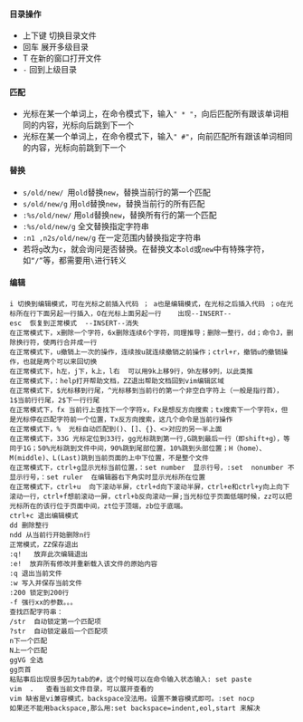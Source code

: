 #### 目录操作

* 上下键  切换目录文件
* 回车 展开多级目录
* T 在新的窗口打开文件
* `-` 回到上级目录

#### 匹配

* 光标在某一个单词上，在命令模式下，输入`" * "`，向后匹配所有跟该单词相同的内容，光标向后跳到下一个
* 光标在某一个单词上，在命令模式下，输入`" #"`，向前匹配所有跟该单词相同的内容，光标向前跳到下一个

#### 替换

* `s/old/new/ `用`old`替换`new`，替换当前行的第一个匹配
* `s/old/new/g` 用`old`替换`new`，替换当前行的所有匹配
* `:%s/old/new/`    用`old`替换`new`，替换所有行的第一个匹配
* `:%s/old/new/g`     全文替换指定字符串
* `:n1 ,n2s/old/new/g`    在一定范围内替换指定字符串
* 若将`g`改为`c`，就会询问是否替换。在替换文本`old`或`new`中有特殊字符，如`“/”`等，都需要用`\`进行转义

#### 编辑
```
i 切换到编辑模式，可在光标之前插入代码 ； a也是编辑模式，在光标之后插入代码 ；o在光标所在行下面另起一行插入，O在光标上面另起一行    出现--INSERT--   
esc  恢复到正常模式  --INSERT--消失
在正常模式下，x删除一个字符，6x删除连续6个字符，同理推导；删除一整行，dd；命令J，删除换行符，使两行合并成一行
在正常模式下，u撤销上一次的操作，连续按u就连续撤销之前操作；ctrl+r，撤销u的撤销操作，也就是两个可以来回切换
在正常模式下，h左，j下，k上，l右  可以用9k上移9行，9h左移9列，以此类推
在正常模式下，：help打开帮助文档，ZZ退出帮助文档回到vim编辑区域
在正常模式下，$光标移到行尾，^光标移到当前行的第一个非空白字符上（一般是指行首），1$当前行行尾，2$下一行行尾
在正常模式下，fx 当前行上查找下一个字符x，Fx是想反方向搜索；tx搜索下一个字符x，但是光标停在匹配字符前一个位置，Tx反方向搜索，这几个命令是当前行操作
在正常模式下，%  光标自动匹配到()、[]、{}、<>对应的另一半上面
在正常模式下，33G 光标定位到33行，gg光标跳到第一行,G跳到最后一行（即shift+g），等同于1G；50%光标跳到文件中间，90%跳到尾部位置，10%跳到头部位置；H（home）、M(middle)、L(Last)跳到当前页面的上中下位置，不是整个文件
在正常模式下，ctrl+g显示光标当前位置，：set number  显示行号，:set  nonumber 不显示行号，：set ruler  在编辑器右下角实时显示光标所在位置
在正常模式下，ctrl+u  向下滚动半屏，ctrl+d向下滚动半屏，ctrl+e和ctrl+y向上向下滚动一行，ctrl+f想前滚动一屏，ctrl+b反向滚动一屏;当光标位于页面低端时候，zz可以把光标所在的该行位于页面中间，zt位于顶端，zb位于底端。
ctrl+c 退出编辑模式
dd 删除整行
ndd 从当前行开始删除n行
正常模式，ZZ保存退出
:q!   放弃此次编辑退出
:e!  放弃所有修改并重新载入该文件的原始内容
:q 退出当前文件
:w 写入并保存当前文件
:200 锁定到200行
-f 强行xx的参数。。。
查找匹配字符串：
/str  自动锁定第一个匹配项
?str  自动锁定最后一个匹配项
n下一个匹配
N上一个匹配
ggVG 全选
gg页首
粘贴事后出现很多因为tab的#，这个时候可以在命令输入状态输入: set paste
vim  .   查看当前文件目录，可以展开查看的
vim 缺省是vi兼容模式，backspace没法用。设置不兼容模式即可。:set nocp
如果还不能用backspace,那么用:set backspace=indent,eol,start 来解决
```